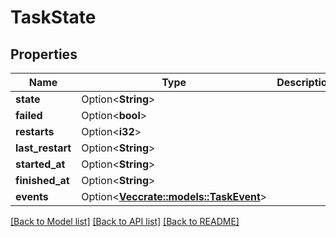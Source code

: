 # TaskState

## Properties

Name | Type | Description | Notes
------------ | ------------- | ------------- | -------------
**state** | Option<**String**> |  | [optional]
**failed** | Option<**bool**> |  | [optional]
**restarts** | Option<**i32**> |  | [optional]
**last_restart** | Option<**String**> |  | [optional]
**started_at** | Option<**String**> |  | [optional]
**finished_at** | Option<**String**> |  | [optional]
**events** | Option<[**Vec<crate::models::TaskEvent>**](TaskEvent.md)> |  | [optional]

[[Back to Model list]](../README.md#documentation-for-models) [[Back to API list]](../README.md#documentation-for-api-endpoints) [[Back to README]](../README.md)


